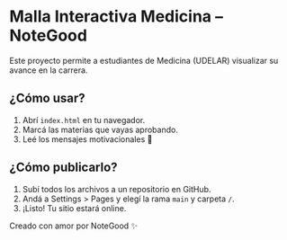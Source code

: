 
# Malla Interactiva Medicina – NoteGood

Este proyecto permite a estudiantes de Medicina (UDELAR) visualizar su avance en la carrera.

## ¿Cómo usar?
1. Abrí `index.html` en tu navegador.
2. Marcá las materias que vayas aprobando.
3. Leé los mensajes motivacionales 💖

## ¿Cómo publicarlo?
1. Subí todos los archivos a un repositorio en GitHub.
2. Andá a Settings > Pages y elegí la rama `main` y carpeta `/`.
3. ¡Listo! Tu sitio estará online.

Creado con amor por NoteGood ✨
